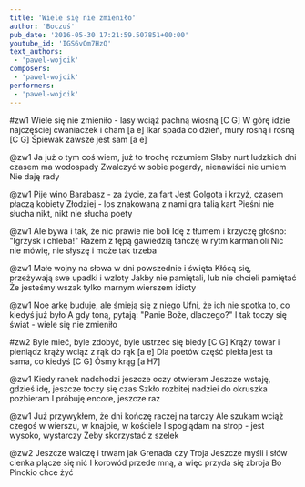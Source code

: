 ```yaml
---
title: 'Wiele się nie zmieniło'
author: 'Boczuś'
pub_date: '2016-05-30 17:21:59.507851+00:00'
youtube_id: 'IGS6vOm7HzQ'
text_authors:
 - 'pawel-wojcik'
composers:
 - 'pawel-wojcik'
performers:
 - 'pawel-wojcik'
---
```


#zw1
Wiele się nie zmieniło - lasy wciąż pachną wiosną 		[C G]
W górę idzie najczęściej cwaniaczek i cham            			[a e]
Ikar spada co dzień, mury rosną i rosną			                [C G]
Śpiewak zawsze jest sam					                        [a e]

@zw1
Ja już o tym coś wiem, już to trochę rozumiem
Słaby nurt ludzkich dni czasem ma wodospady
Zwalczyć w sobie pogardy, nienawiści nie umiem
Nie daję rady

@zw1
Pije wino Barabasz - za życie, za fart
Jest Golgota i krzyż, czasem płaczą kobiety
Złodziej - los znakowaną z nami gra talią kart
Pieśni nie słucha nikt, nikt nie słucha poety

@zw1
Ale bywa i tak, że nic prawie nie boli
Idę z tłumem i krzyczę głośno: "Igrzysk i chleba!"
Razem z tępą gawiedzią tańczę w rytm karmanioli
Nic nie mówię, nie słyszę i może tak trzeba

@zw1
Małe wojny na słowa w dni powszednie i święta
Kłócą się, przeżywają swe upadki i wzloty
Jakby nie pamiętali, lub nie chcieli pamiętać
Że jesteśmy wszak tylko marnym wierszem idioty

@zw1
Noe arkę buduje, ale śmieją się z niego
Ufni, że ich nie spotka to, co kiedyś już było
A gdy toną, pytają: "Panie Boże, dlaczego?"
I tak toczy się świat - wiele się nie zmieniło

#zw2
Byle mieć, byle zdobyć, byle ustrzec się biedy		[C G]
Krąży towar i pieniądz krąży wciąż z rąk do rąk		[a e]
Dla poetów część piekła jest ta sama, co kiedyś		[C G]
Ósmy krąg							                                [a H7]

@zw1
Kiedy ranek nadchodzi jeszcze oczy otwieram
Jeszcze wstaję, gdzieś idę, jeszcze toczy się czas
Szkło rozbitej nadziei do okruszka pozbieram
I próbuję encore, jeszcze raz

@zw1
Już przywykłem, że dni kończę raczej na tarczy
Ale szukam wciąż czegoś w wierszu, w knajpie, w kościele
I spoglądam na strop - jest wysoko, wystarczy
Żeby skorzystać z szelek

@zw2
Jeszcze walczę i trwam jak Grenada czy Troja
Jeszcze myśli i słów cienka plącze się nić
I korowód przede mną, a więc przyda się zbroja
Bo Pinokio chce żyć
